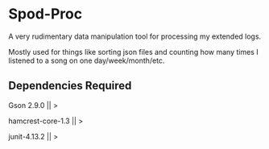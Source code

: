 # Spod-Proc

A very rudimentary data manipulation tool for processing my extended logs.

Mostly used for things like sorting json files and counting how many times I listened to a song on one day/week/month/etc.

## Dependencies Required
Gson 2.9.0 || >

hamcrest-core-1.3 || >

junit-4.13.2 || >

